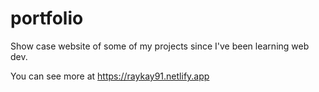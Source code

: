 # portfolio

Show case website of some of my projects since I've been learning web dev.

You can see more at https://raykay91.netlify.app



